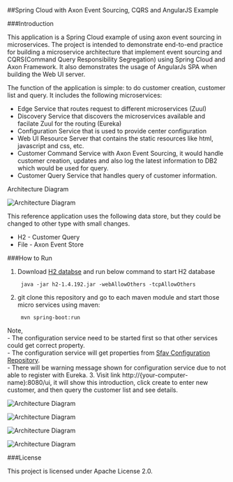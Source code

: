 ##Spring Cloud with Axon Event Sourcing, CQRS and AngularJS Example

###Introduction  

This application is a Spring Cloud example of using axon event sourcing in microservices. The project is intended to demonstrate end-to-end practice for building a  microservice architecture that implement event sourcing and CQRS(Command Query Responsibility Segregation) using Spring Cloud and Axon Framework. It also demonstrates the usage of AngularJs SPA when building the Web UI server. 

The function of the application is simple: to do customer creation, customer list and query. It includes the following microservices:

- Edge Service that routes request to different microservices (Zuul)
- Discovery Service that discovers the microservices available and facilate Zuul for the routing (Eureka)
- Configuration Service that is used to provide center configuration
- Web UI Resource Server that contains the static resources like html, javascript and css, etc.
- Customer Command Service with Axon Event Sourcing, it would handle customer creation, updates and also log the latest information to DB2 which would be used for query.
- Customer Query Service that handles query of customer information.

Architecture Diagram  

![Architecture Diagram](https://raw.githubusercontent.com/sfav/axon-springboot-cloud/axon-sfav-webui/src/main/resources/static/image/sfav-architecture.jpg)  

This reference application uses the following data store, but they could be changed to other type with small changes.

- H2 - Customer Query  
- File - Axon Event Store

###How to Run  

1. Download [H2 databse](http://www.h2database.com/html/main.html) and run below command to start H2 database     
	
		java -jar h2-1.4.192.jar -webAllowOthers -tcpAllowOthers   
2. git clone this repository and go to each maven module and start those micro services using maven:  

		mvn spring-boot:run
Note,   
	- The configuration service need to be started first so that other services could get correct property.   
	- The configuration service will get properties from [Sfav Configuration Repository](https://github.com/sfav/axon-springboot-cloud-config).  
	- There will be warning message shown for configuration service due to not able to register with Eureka. 
3.  Visit link http://{your-computer-name}:8080/ui, it will show this introduction, click create to enter new customer, and then query the customer list and see details.   
 
![Architecture Diagram](https://raw.githubusercontent.com/sfav/axon-springboot-cloud/axon-sfav-webui/src/main/resources/static/image/sfav-home.jpg) 

![Architecture Diagram](https://raw.githubusercontent.com/sfav/axon-springboot-cloud/axon-sfav-webui/src/main/resources/static/image/sfav-create.jpg) 

![Architecture Diagram](https://raw.githubusercontent.com/sfav/axon-springboot-cloud/axon-sfav-webui/src/main/resources/static/image/sfav-list.jpg) 

![Architecture Diagram](https://raw.githubusercontent.com/sfav/axon-springboot-cloud/axon-sfav-webui/src/main/resources/static/image/sfav-query.jpg) 
  

###License

This project is licensed under Apache License 2.0.
